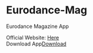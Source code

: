 # Eurodance-Mag
Eurodance Magazine App

Official Website: <a href="http://bit.ly/eurodancemagazine
">Here</a><br>
Download App<a href="http://bit.ly/eurodanceapp
">Download</a>
